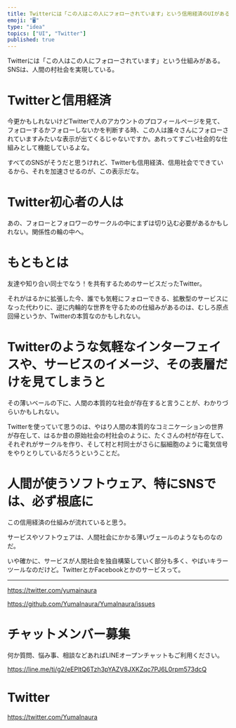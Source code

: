 ```yaml
---
title: Twitterには「この人はこの人にフォローされています」という信用経済のUIがある。SNSは、人間の村社会を実現している。
emoji: "🖥"
type: "idea"
topics: ["UI", "Twitter"]
published: true
---
```


Twitterには「この人はこの人にフォローされています」という仕組みがある。SNSは、人間の村社会を実現している。

# Twitterと信用経済

今更かもしれないけどTwitterで人のアカウントのプロフィールページを見て、フォローするかフォローしないかを判断する時、この人は誰々さんにフォローされていますみたいな表示が出てくるじゃないですか。あれってすごい社会的な仕組みとして機能しているよな。

すべてのSNSがそうだと思うけれど、Twitterも信用経済、信用社会でできているから、それを加速させるのが、この表示だな。

# Twitter初心者の人は

あの、フォローとフォロワーのサークルの中にまずは切り込む必要があるかもしれない。関係性の輪の中へ。


# もともとは

友達や知り合い同士でなう！を共有するためのサービスだったTwitter。

それがはるかに拡張した今、誰でも気軽にフォローできる、拡散型のサービスになった代わりに、逆に内輪的な世界を守るための仕組みがあるのは、むしろ原点回帰というか、Twitterの本質なのかもしれない。

# Twitterのような気軽なインターフェイスや、サービスのイメージ、その表層だけを見てしまうと

その薄いベールの下に、人間の本質的な社会が存在すると言うことが、わかりづらいかもしれない。

Twitterを使っていて思うのは、やはり人間の本質的なコミニケーションの世界が存在して、はるか昔の原始社会の村社会のように、たくさんの村が存在して、それぞれがサークルを作り、そして村と村同士がさらに脳細胞のように電気信号をやりとりしているだろうということだ。


# 人間が使うソフトウェア、特にSNSでは、必ず根底に

この信用経済の仕組みが流れていると思う。

サービスやソフトウェアは、人間社会にかかる薄いヴェールのようなものなのだ。

いや確かに、サービスが人間社会を独自構築していく部分も多く、やばいキラーツールなのだけど。TwitterとかFacebookとかのサービスって。

---

https://twitter.com/yumainaura

https://github.com/YumaInaura/YumaInaura/issues









<!-- Update From Qiita API -->

# チャットメンバー募集


何か質問、悩み事、相談などあればLINEオープンチャットもご利用ください。

https://line.me/ti/g2/eEPltQ6Tzh3pYAZV8JXKZqc7PJ6L0rpm573dcQ





# Twitter


https://twitter.com/YumaInaura


<!-- Update From Qiita API -->



